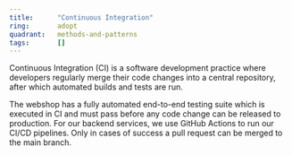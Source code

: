 ```yaml
---
title:      "Continuous Integration"
ring:       adopt
quadrant:   methods-and-patterns
tags:       []
---
```


Continuous Integration (CI) is a software development practice where developers regularly merge their code changes into a central repository, 
after which automated builds and tests are run.

The webshop has a fully automated end-to-end testing suite which is executed in CI and must pass before any code change can be released to production.
For our backend services, we use GitHub Actions to run our CI/CD pipelines. Only in cases of success a pull request can be merged to the main branch.
```